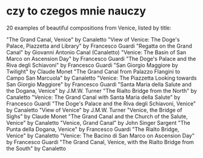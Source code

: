 # czy to czegos mnie nauczy

20 examples of beautiful compositions from Venice, listed by title:

"The Grand Canal, Venice" by Canaletto
"View of Venice: The Doge's Palace, Piazzetta and Library" by Francesco Guardi
"Regatta on the Grand Canal" by Giovanni Antonio Canal (Canaletto)
"Venice: The Basin of San Marco on Ascension Day" by Francesco Guardi
"The Doge's Palace and the Riva degli Schiavoni" by Francesco Guardi
"San Giorgio Maggiore by Twilight" by Claude Monet
"The Grand Canal from Palazzo Flangini to Campo San Marcuola" by Canaletto
"Venice: The Piazzetta Looking towards San Giorgio Maggiore" by Francesco Guardi
"Santa Maria della Salute and the Dogana, Venice" by J.M.W. Turner
"The Rialto Bridge from the North" by Canaletto
"Venice: The Grand Canal with Santa Maria della Salute" by Francesco Guardi
"The Doge's Palace and the Riva degli Schiavoni, Venice" by Canaletto
"View of Venice" by J.M.W. Turner
"Venice, the Bridge of Sighs" by Claude Monet
"The Grand Canal and the Church of the Salute, Venice" by Canaletto
"Venice, Grand Canal" by John Singer Sargent
"The Punta della Dogana, Venice" by Francesco Guardi
"The Rialto Bridge, Venice" by Canaletto
"Venice: The Bacino di San Marco on Ascension Day" by Francesco Guardi
"The Grand Canal, Venice, with the Rialto Bridge from the South" by Canaletto